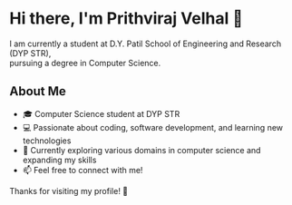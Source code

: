 # Hi there, I'm Prithviraj Velhal 👋

I am currently a student at D.Y. Patil School of Engineering and Research (DYP STR),  
pursuing a degree in Computer Science.

## About Me
- 🎓 Computer Science student at DYP STR
- 💻 Passionate about coding, software development, and learning new technologies
- 🌱 Currently exploring various domains in computer science and expanding my skills
- 📫 Feel free to connect with me!

Thanks for visiting my profile! 🚀
